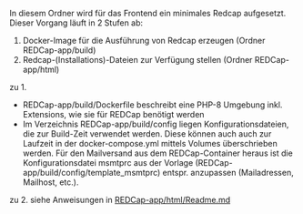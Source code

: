 In diesem Ordner wird für das Frontend ein minimales Redcap aufgesetzt.
Dieser Vorgang läuft in 2 Stufen ab:
1. Docker-Image für die Ausführung von Redcap erzeugen (Ordner REDCap-app/build)
2. Redcap-(Installations)-Dateien zur Verfügung stellen (Ordner REDCap-app/html)

zu 1.
  * REDCap-app/build/Dockerfile beschreibt eine PHP-8 Umgebung inkl. Extensions, wie sie für REDCap benötigt werden
  * Im Verzeichnis REDCap-app/build/config liegen Konfigurationsdateien, die zur Build-Zeit verwendet werden. Diese können auch auch zur Laufzeit in der docker-compose.yml mittels Volumes überschrieben werden. Für den Mailversand aus dem REDCap-Container heraus ist die Konfigurationsdatei msmtprc aus der Vorlage (REDCap-app/build/config/template_msmtprc) entspr. anzupassen (Mailadressen, Mailhost, etc.).

zu 2. siehe Anweisungen in [REDCap-app/html/Readme.md](./html/Readme.md)
